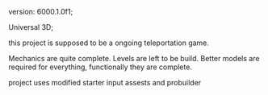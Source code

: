 version: 6000.1.0f1;

Universal 3D;


this project is supposed to be a ongoing teleportation game.

Mechanics are quite complete. 
Levels are left to be build.
Better models are required for everything, functionally they are complete.

project uses modified starter input assests and probuilder